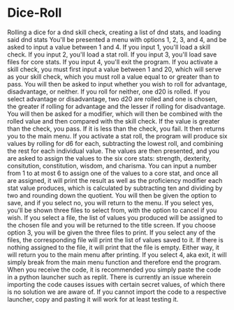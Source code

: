 # Dice-Roll
  Rolling a dice for a dnd skill check, creating a list of dnd stats, and loading said dnd stats
  You'll be presented a menu with options 1, 2, 3, and 4, and be asked to input a value between 1 and 4. If you input 1, you'll load a skill check. If you input 2, you'll load a stat roll. If you input 3, you'll load save files for core stats. If you input 4, you'll exit the program.
  If you activate a skill check, you must first input a value between 1 and 20, which will serve as your skill check, which you must roll a value equal to or greater than to pass. You will then be asked to input whether you wish to roll for advantage, disadvantage, or neither. If you roll for neither, one d20 is rolled. If you select advantage or disadvantage, two d20 are rolled and one is chosen, the greater if rolling for advantage and the lesser if rolling for disadvantage. You will then be asked for a modifier, which will then be combined with the rolled value and then compared with the skill check. If the value is greater than the check, you pass. If it is less than the check, you fail. It then returns you to the main menu.
  If you activate a stat roll, the program will produce six values by rolling for d6 for each, subtracting the lowest roll, and combining the rest for each individual value. The values are then presented, and you are asked to assign the values to the six core stats: strength, dexterity, consitution, constitution, wisdom, and charisma. You can input a number from 1 to at most 6 to assign one of the values to a core stat, and once all are assigned, it will print the result as well as the proficiency modifier each stat value produces, which is calculated by subtracting ten and dividing by two and rounding down the quotient. You will then be given the option to save, and if you select no, you will return to the menu. If you select yes, you'll be shown three files to select from, with the option to cancel if you wish. If you select a file, the list of values you produced will be assigned to the chosen file and you will be returned to the title screen.
  If you choose option 3, you will be given the three files to print. If you select any of the files, the corresponding file will print the list of values saved to it. If there is nothing assigned to the file, it will print that the file is empty. Either way, it will return you to the main menu after printing.
  If you select 4, aka exit, it will simply break from the main menu function and therefore end the program.
  When you receive the code, it is recommended you simply paste the code in a python launcher such as replit. There is currently an issue wherein importing the code causes issues with certain secret values, of which there is no solution we are aware of. If you cannot import the code to a respective launcher, copy and pasting it will work for at least testing it.
